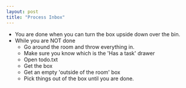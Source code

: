 ```yaml
--- 
layout: post
title: "Process Inbox"
--- 
```


* You are done when you can turn the box upside down over the bin.
* While you are NOT done
  * Go around the room and throw everything in. 
  * Make sure you know which is the 'Has a task' drawer
  * Open todo.txt
  * Get the box 
  * Get an empty 'outside of the room' box
  * Pick things out of the box until you are done.  
